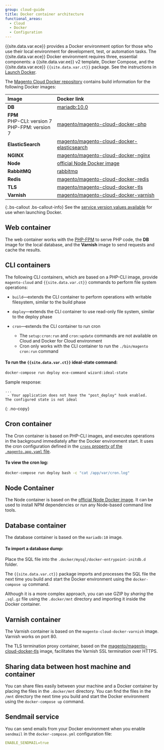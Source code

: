 ```yaml
---
group: cloud-guide
title: Docker container architecture
functional_areas:
  - Cloud
  - Docker
  - Configuration
---
```


{{site.data.var.ece}} provides a Docker environment option for those who use their local environment for development, test, or automation tasks. The {{site.data.var.ece}} Docker environment requires three, essential components: a {{site.data.var.ee}} v2 template, Docker Compose, and the {{site.data.var.ece}} `{{site.data.var.ct}}` package. See the instructions in [Launch Docker]({{page.baseurl}}/cloud/docker/docker-config.html).

The [Magento Cloud Docker repository](https://github.com/magento/magento-cloud-docker) contains build information for the following Docker images:

Image               | Docker link
:------------------ | :-------------------------------------------
**DB**              | [mariadb:10.0](https://hub.docker.com/_/mariadb)
**FPM**<br>PHP-CLI: version 7<br>PHP-FPM: version 7 | [magento/magento-cloud-docker-php](https://hub.docker.com/r/magento/magento-cloud-docker-php)
**ElasticSearch**   | [magento/magento-cloud-docker-elasticsearch](https://hub.docker.com/r/magento/magento-cloud-docker-elasticsearch)
**NGINX**           |[magento/magento-cloud-docker-nginx](https://hub.docker.com/r/magento/magento-cloud-docker-nginx)
**Node**            | [official Node Docker image](https://hub.docker.com/_/node/)
**RabbitMQ**        | [rabbitmq](https://hub.docker.com/_/rabbitmq)
**Redis**           | [magento/magento-cloud-docker-redis](https://hub.docker.com/r/magento/magento-cloud-docker-redis)
**TLS**             | [magento/magento-cloud-docker-tls](https://hub.docker.com/r/magento/magento-cloud-docker-tls)
**Varnish**         | [magento/magento-cloud-docker-varnish](https://hub.docker.com/r/magento/magento-cloud-docker-varnish)

{:.bs-callout .bs-callout-info}
See the [service version values available]({{page.baseurl}}/cloud/docker/docker-config.html) for use when launching Docker.

## Web container

The web container works with the [PHP-FPM](https://php-fpm.org) to serve PHP code, the **DB** image for the local database, and the **Varnish** image to send requests and cache the results.

## CLI containers

The following CLI containers, which are based on a PHP-CLI image, provide `magento-cloud` and `{{site.data.var.ct}}` commands to perform file system operations:

-  `build`—extends the CLI container to perform operations with writable filesystem, similar to the build phase
-  `deploy`—extends the CLI container to use read-only file system, similar to the deploy phase
-  `cron`—extends the CLI container to run cron

    -  The `setup:cron:run` and `cron:update` commands are not available on Cloud and Docker for Cloud environment
    -  Cron only works with the CLI container to run the `./bin/magento cron:run` command

#### To run the `{{site.data.var.ct}}` ideal-state command:

```bash
docker-compose run deploy ece-command wizard:ideal-state
```

Sample response:

```terminal
...
 - Your application does not have the "post_deploy" hook enabled.
The configured state is not ideal
```
{: .no-copy}

## Cron container

The Cron container is based on PHP-CLI images, and executes operations in the background immediately after the Docker environment start. It uses the cron configuration defined in the [`crons` property of the `.magento.app.yaml` file]({{page.baseurl}}/cloud/project/project-conf-files_magento-app.html#crons).

#### To view the cron log:

```bash
docker-compose run deploy bash -c "cat /app/var/cron.log"
```

## Node Container

The Node container is based on the [official Node Docker image](https://hub.docker.com/_/node/). It can be used to install NPM dependencies or run any Node-based command line tools.

## Database container

The database container is based on the `mariadb:10` image.

#### To import a database dump:

Place the SQL file into the `.docker/mysql/docker-entrypoint-initdb.d` folder.

The `{{site.data.var.ct}}` package imports and processes the SQL file the next time you build and start the Docker environment using the `docker-compose up` command.

Although it is a more complex approach, you can use GZIP by _sharing_ the `.sql.gz` file using the `.docker/mnt` directory and importing it inside the Docker container.

## Varnish container

The Varnish container is based on the `magento-cloud-docker-varnish` image. Varnish works on port 80.

The TLS termination proxy container, based on the  [magento/magento-cloud-docker-tls](https://hub.docker.com/r/magento/magento-cloud-docker-tls) image, facilitates the Varnish SSL termination over HTTPS.

## Sharing data between host machine and container

You can share files easily between your machine and a Docker container by placing the files in the `.docker/mnt` directory. You can find the files in the `/mnt` directory the next time you build and start the Docker environment using the `docker-compose up` command.

## Sendmail service

You can send emails from your Docker environment when you enable `sendmail` in the `docker-compose.yml` configuration file:

```yaml
ENABLE_SENDMAIL=true
```
